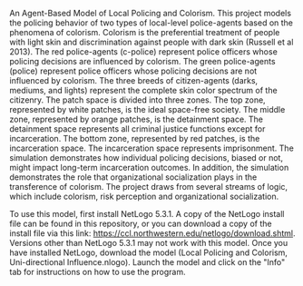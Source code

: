 An Agent-Based Model of Local Policing and Colorism.
This project models the policing behavior of two types of local-level police-agents based on the phenomena of colorism. Colorism is the preferential treatment of people with light skin and discrimination against people with dark skin (Russell et al 2013). The red police-agents (c-police) represent police officers whose policing decisions are influenced by colorism. The green police-agents (police) represent police officers whose policing decisions are not influenced by colorism. The three breeds of citizen-agents (darks, mediums, and lights) represent the complete skin color spectrum of the citizenry. The patch space is divided into three zones. The top zone, represented by white patches, is the ideal space-free society. The middle zone, represented by orange patches, is the detainment space. The detainment space represents all criminal justice functions except for incarceration. The bottom zone, represented by red patches, is the incarceration space. The incarceration space represents imprisonment. The simulation demonstrates how individual policing decisions, biased or not, might impact long-term incarceration outcomes. In addition, the simulation demonstrates the role that organizational socialization plays in the transference of colorism. The project draws from several streams of logic, which include colorism, risk perception and organizational socialization.

To use this model, first install NetLogo 5.3.1. A copy of the NetLogo install file can be found in this repository, or you can download a copy of the install file via this link: https://ccl.northwestern.edu/netlogo/download.shtml.  Versions other than NetLogo 5.3.1 may not work with this model.  Once you have installed NetLogo, download the model (Local Policing and Colorism, Uni-directional Influence.nlogo). Launch the model and click on the "Info" tab for instructions on how to use the program. 

